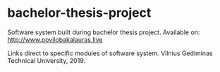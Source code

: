 # bachelor-thesis-project
Software system built during bachelor thesis project. Available on:
http://www.povilobakalauras.live

Links direct to specific modules of software system. 
Vilnius Gediminas Technical University, 2019.
